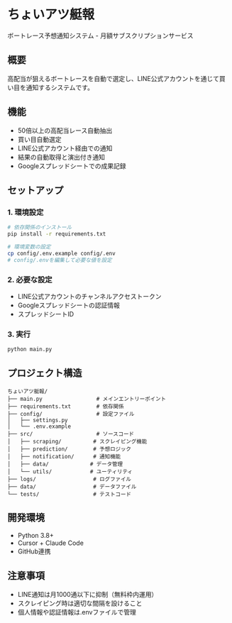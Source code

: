 # ちょいアツ艇報

ボートレース予想通知システム - 月額サブスクリプションサービス

## 概要

高配当が狙えるボートレースを自動で選定し、LINE公式アカウントを通じて買い目を通知するシステムです。

## 機能

- 50倍以上の高配当レース自動抽出
- 買い目自動選定
- LINE公式アカウント経由での通知
- 結果の自動取得と演出付き通知
- Googleスプレッドシートでの成果記録

## セットアップ

### 1. 環境設定

```bash
# 依存関係のインストール
pip install -r requirements.txt

# 環境変数の設定
cp config/.env.example config/.env
# config/.envを編集して必要な値を設定
```

### 2. 必要な設定

- LINE公式アカウントのチャンネルアクセストークン
- Googleスプレッドシートの認証情報
- スプレッドシートID

### 3. 実行

```bash
python main.py
```

## プロジェクト構造

```
ちょいアツ艇報/
├── main.py                 # メインエントリーポイント
├── requirements.txt        # 依存関係
├── config/                 # 設定ファイル
│   ├── settings.py
│   └── .env.example
├── src/                    # ソースコード
│   ├── scraping/          # スクレイピング機能
│   ├── prediction/        # 予想ロジック
│   ├── notification/      # 通知機能
│   ├── data/             # データ管理
│   └── utils/            # ユーティリティ
├── logs/                  # ログファイル
├── data/                  # データファイル
└── tests/                 # テストコード
```

## 開発環境

- Python 3.8+
- Cursor + Claude Code
- GitHub連携

## 注意事項

- LINE通知は月1000通以下に抑制（無料枠内運用）
- スクレイピング時は適切な間隔を設けること
- 個人情報や認証情報は.envファイルで管理